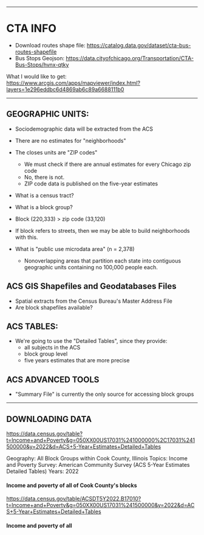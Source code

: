 ----------------------------------

# CTA INFO
- Download routes shape file: https://catalog.data.gov/dataset/cta-bus-routes-shapefile
- Bus Stops Geojson: https://data.cityofchicago.org/Transportation/CTA-Bus-Stops/hvnx-qtky 

What I would like to get: https://www.arcgis.com/apps/mapviewer/index.html?layers=1e296eddbc6d4869ab6c89a6688111b0 

----------------------------------
## GEOGRAPHIC UNITS: 
- Sociodemographic data will be extracted from the ACS
- There are no estimates for "neighborhoods"
- The closes units are "ZIP codes"
	- We must check if there are annual estimates for every Chicago zip code
	- No, there is not. 
	- ZIP code data is published on the five-year estimates

- What is a census tract?
- What is a block group?
- Block (220,333) > zip code (33,120) 
- If block refers to streets, then we may be able to build neighborhoods with this.
- What is "public use microdata area" (n = 2,378)  
	- Nonoverlapping areas that partition each state into contiguous geographic units containing no 100,000 people each.

## ACS GIS Shapefiles and Geodatabases Files 
- Spatial extracts from the Census Bureau's Master Address File 
- Are block shapefiles available?


## ACS TABLES: 
- We're going to use the "Detailed Tables", since they provide: 
	- all subjects in the ACS
	- block group level 
	- five years estimates that are more precise

## ACS ADVANCED TOOLS 
- "Summary File" is currently the only source for accessing block groups 

---------------------------------------

## DOWNLOADING DATA 
https://data.census.gov/table?t=Income+and+Poverty&g=050XX00US17031%241000000%2C17031%241500000&y=2022&d=ACS+5-Year+Estimates+Detailed+Tables 

Geography: All Block Groups within Cook County, Illinois
Topics: Income and Poverty 
Survey: American Community Survey (ACS 5-Year Estimates Detailed Tables)
Years: 2022


#### Income and poverty of all of Cook County's blocks
https://data.census.gov/table/ACSDT5Y2022.B17010?t=Income+and+Poverty&g=050XX00US17031%241500000&y=2022&d=ACS+5-Year+Estimates+Detailed+Tables

#### Income and poverty of all 
